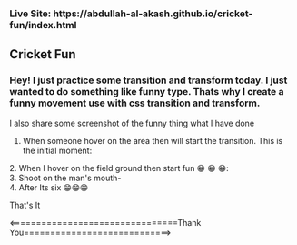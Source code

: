 <h3>Live Site: https://abdullah-al-akash.github.io/cricket-fun/index.html</h3>

<h2> Cricket Fun </h2>
<h3>Hey! I just practice some transition and transform today. I just wanted to do something like funny type. Thats
        why I create a funny movement use with css transition and transform.</h3>

<p>I also share some screenshot of the funny thing what I have done</p>

1. When someone hover on the area then will start the transition. This is the initial moment:
<img src="https://i.ibb.co/qsH7kQz/ss1.png" alt="">
<br>
2. When I hover on the field ground then start fun 😁 😁 😁:
<img src="https://i.ibb.co/x1ZKGcK/ss2.png" alt="">
<br>
3. Shoot on the man's mouth-
<img src="https://i.ibb.co/0tMBt8r/ss3.png" alt="">
<br>
4. After Its six 😁😁😁
<img src="https://i.ibb.co/BCJ1sH1/ss4.png" alt="">

That's It

<================================Thank You============================>
